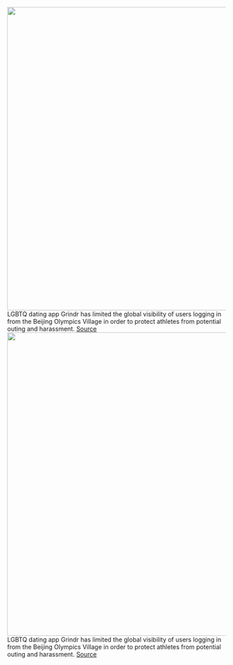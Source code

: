 <img src='https://cdn.vox-cdn.com/thumbor/dgr4tXeNr08grW1czjwtWcciuxY=/0x0:3719x2479/1200x800/filters:focal(1563x943:2157x1537)/cdn.vox-cdn.com/uploads/chorus_image/image/70487497/1238112268.5.jpg' width='700px' /><br/>
LGBTQ dating app Grindr has limited the global visibility of users logging in from the Beijing Olympics Village in order to protect athletes from potential outing and harassment.
<a href='https://www.theverge.com/2022/2/9/22925073/grindr-limits-visibility-beijing-olympics-village'> Source <a/><img src='https://cdn.vox-cdn.com/thumbor/dgr4tXeNr08grW1czjwtWcciuxY=/0x0:3719x2479/1200x800/filters:focal(1563x943:2157x1537)/cdn.vox-cdn.com/uploads/chorus_image/image/70487497/1238112268.5.jpg' width='700px' /><br/>
LGBTQ dating app Grindr has limited the global visibility of users logging in from the Beijing Olympics Village in order to protect athletes from potential outing and harassment.
<a href='https://www.theverge.com/2022/2/9/22925073/grindr-limits-visibility-beijing-olympics-village'> Source <a/>